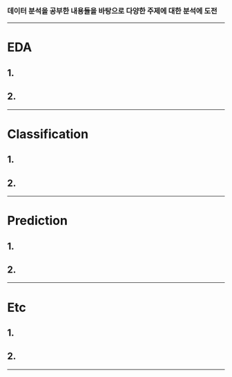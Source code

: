 ### 데이터 분석을 공부한 내용들을 바탕으로 다양한 주제에 대한 분석에 도전

---

# EDA
## 1. 
## 2. 

---

# Classification
## 1. 
## 2. 

---

# Prediction
## 1. 
## 2. 

---

# Etc
## 1. 
## 2. 

---
